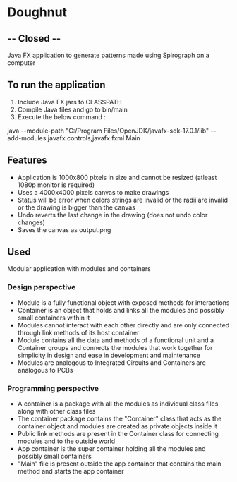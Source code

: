 # Doughnut

## -- Closed --

Java FX application to generate patterns made using Spirograph on a computer

## To run the application
1. Include Java FX jars to CLASSPATH
2. Compile Java files and go to bin/main
3. Execute the below command :

java --module-path "C:/Program Files/OpenJDK/javafx-sdk-17.0.1/lib" --add-modules javafx.controls,javafx.fxml Main

## Features

- Application is 1000x800 pixels in size and cannot be resized (atleast 1080p monitor is required)
- Uses a 4000x4000 pixels canvas to make drawings
- Status will be error when colors strings are invalid or the radii are invalid or the drawing is bigger than the canvas
- Undo reverts the last change in the drawing (does not undo color changes)
- Saves the canvas as output.png

## Used

Modular application with modules and containers

### Design perspective

- Module is a fully functional object with exposed methods for interactions
- Container is an object that holds and links all the modules and possibly small containers within it
- Modules cannot interact with each other directly and are only connected through link methods of its host container
- Module contains all the data and methods of a functional unit and a Container groups and connects the modules that work together for simplicity in design and ease in development and maintenance
- Modules are analogous to Integrated Circuits and Containers are analogous to PCBs

### Programming perspective

- A container is a package with all the modules as individual class files along with other class files
- The container package contains the "Container" class that acts as the container object and modules are created as private objects inside it
- Public link methods are present in the Container class for connecting modules and to the outside world
- App container is the super container holding all the modules and possibly small containers
- "Main" file is present outside the app container that contains the main method and starts the app container
